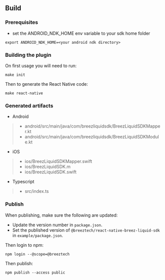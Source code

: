 ## Build

### Prerequisites
* set the ANDROID_NDK_HOME env variable to your sdk home folder
```
export ANDROID_NDK_HOME=<your android ndk directory>
```

### Building the plugin
On first usage you will need to run:
```
make init
```
Then to generate the React Native code:
```
make react-native
```

### Generated artifacts
* Android
 >* android/src/main/java/com/breezliquidsdk/BreezLiquidSDKMapper.kt
 >* android/src/main/java/com/breezliquidsdk/BreezLiquidSDKModule.kt
* iOS
 >* ios/BreezLiquidSDKMapper.swift
 >* ios/BreezLiquidSDK.m
 >* ios/BreezLiquidSDK.swift
* Typescript
 >* src/index.ts

### Publish
When publishing, make sure the following are updated:
- Update the version number in `package.json`.
- Set the published version of `@breeztech/react-native-breez-liquid-sdk` in `example/package.json`. 

Then login to npm:
```
npm login --@scope=@breeztech
```
Then publish:
```
npm publish --access public
```
